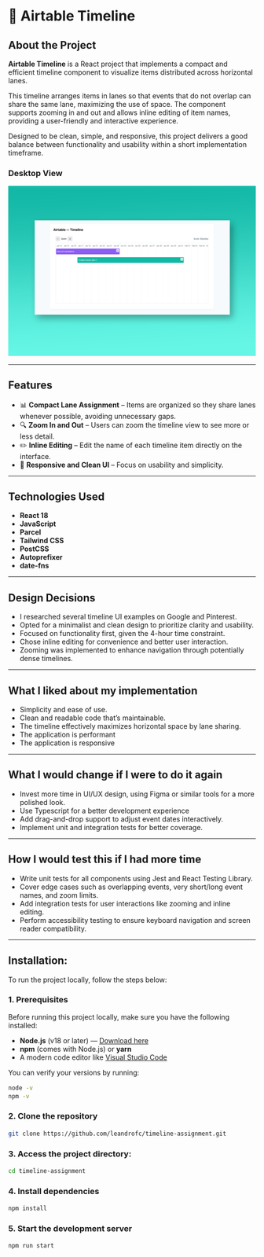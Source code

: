 # 📅 Airtable Timeline

## About the Project

**Airtable Timeline** is a React project that implements a compact and efficient timeline component to visualize items distributed across horizontal lanes.

This timeline arranges items in lanes so that events that do not overlap can share the same lane, maximizing the use of space. The component supports zooming in and out and allows inline editing of item names, providing a user-friendly and interactive experience.

Designed to be clean, simple, and responsive, this project delivers a good balance between functionality and usability within a short implementation timeframe.

### Desktop View

![Desktop mockup](./readme-assets/mockup-page.png)

---

## Features

- 📊 **Compact Lane Assignment** – Items are organized so they share lanes whenever possible, avoiding unnecessary gaps.
- 🔍 **Zoom In and Out** – Users can zoom the timeline view to see more or less detail.
- ✏️ **Inline Editing** – Edit the name of each timeline item directly on the interface.
- 🎨 **Responsive and Clean UI** – Focus on usability and simplicity.

---

## Technologies Used

- **React 18**
- **JavaScript**
- **Parcel**
- **Tailwind CSS**
- **PostCSS**
- **Autoprefixer**
- **date-fns**

---

## Design Decisions

- I researched several timeline UI examples on Google and Pinterest.
- Opted for a minimalist and clean design to prioritize clarity and usability.
- Focused on functionality first, given the 4-hour time constraint.
- Chose inline editing for convenience and better user interaction.
- Zooming was implemented to enhance navigation through potentially dense timelines.

---

## What I liked about my implementation

- Simplicity and ease of use.
- Clean and readable code that’s maintainable.
- The timeline effectively maximizes horizontal space by lane sharing.
- The application is performant
- The application is responsive

---

## What I would change if I were to do it again

- Invest more time in UI/UX design, using Figma or similar tools for a more polished look.
- Use Typescript for a better development experience
- Add drag-and-drop support to adjust event dates interactively.
- Implement unit and integration tests for better coverage.

---

## How I would test this if I had more time

- Write unit tests for all components using Jest and React Testing Library.
- Cover edge cases such as overlapping events, very short/long event names, and zoom limits.
- Add integration tests for user interactions like zooming and inline editing.
- Perform accessibility testing to ensure keyboard navigation and screen reader compatibility.

---

## Installation:

To run the project locally, follow the steps below:

### 1. Prerequisites

Before running this project locally, make sure you have the following installed:

- **Node.js** (v18 or later) — [Download here](https://nodejs.org/)
- **npm** (comes with Node.js) or **yarn**
- A modern code editor like [Visual Studio Code](https://code.visualstudio.com/)

You can verify your versions by running:

```bash
node -v
npm -v
```


### 2. Clone the repository

```bash
git clone https://github.com/leandrofc/timeline-assignment.git
```

### 3. Access the project directory:

```sh
cd timeline-assignment
```

### 4. Install dependencies

```bash
npm install
```

### 5. Start the development server

```bash
npm run start
```